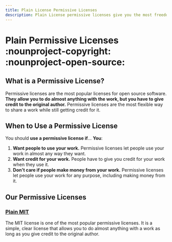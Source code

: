 ```yaml
---
title: Plain License Permissive Licenses
description: Plain License permissive licenses give you the most freedom to use a work. We provide simple, clear licenses that allows you to do almost anything with a work.
---
```


# Plain Permissive Licenses :nounproject-copyright: :nounproject-open-source:

## What is a Permissive License?

Permissive licenses are the most popular licenses for open source software. **They allow you to do almost anything with the work, but you have to give credit to the original author.** Permissive licenses are the most flexible way to share a work while still getting credit for it.

## When to Use a Permissive License

You should **use a permissive license if**...
**You**:

1. **Want people to use your work.** Permissive licenses let people use your work in almost any way they want.
2. **Want credit for your work.** People have to give you credit for your work when they use it.
3. **Don't care if people make money from your work.** Permissive licenses let people use your work for any purpose, including making money from it.

## Our Permissive Licenses

### [Plain MIT][MIT]

The MIT license is one of the most popular permissive licenses. It is a simple, clear license that allows you to do almost anything with a work as long as you give credit to the original author.
<!--
### [Plain Apache (v2) License](Apachev2.md)

The Apache license is another popular permissive license. It is a simple, clear license that allows you to do almost anything with a work as long as you give credit to the original author. The Apache license is similar to the MIT license, but it has a few extra protections for the original author:

- **Patent Grant:** The Apache license includes a patent grant that protects the original author from patent lawsuits.
- **Contribution Provision:** It includes a contribution provision that clarifies that contributions to the work are covered by the license.
- **Trademark Provision:** It clarifies that the original author's trademarks are not covered by the license.
- **Notice Requirement:** It requires that anyone using the work must include a copy of the license, a notice, and a list of changes made to the work.
-->

[MIT]: /mit/index.md "Plain MIT License"
